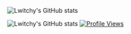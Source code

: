 ![Lwitchy's GitHub stats](https://github-readme-stats.vercel.app/api?username=Lwitchy&layout=compact&langs_count=7&theme=dracula)

![Lwitchy's GitHub stats](https://github-readme-stats.vercel.app/api/top-langs/?username=Lwitchy&layout=compact&langs_count=7&theme=dracula)
[![Profile Views](https://gpvc.arturio.dev/lwitchy)](https://discord.com)
